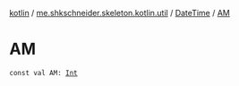 [kotlin](../../index.md) / [me.shkschneider.skeleton.kotlin.util](../index.md) / [DateTime](index.md) / [AM](./-a-m.md)

# AM

`const val AM: `[`Int`](https://kotlinlang.org/api/latest/jvm/stdlib/kotlin/-int/index.html)